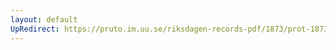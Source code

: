 ```yaml
---
layout: default
UpRedirect: https://pruto.im.uu.se/riksdagen-records-pdf/1873/prot-1873--ak--524/prot-1873--ak--524_002.pdf
---
```

